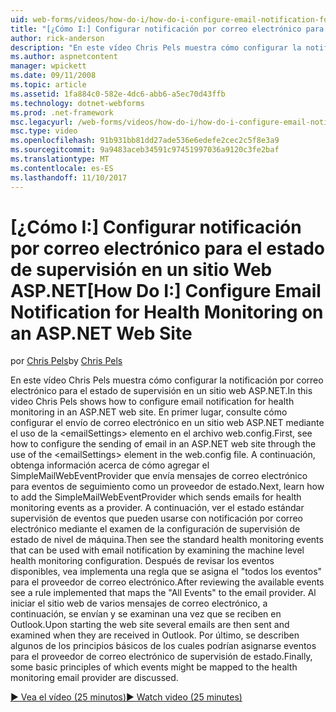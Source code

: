 ```yaml
---
uid: web-forms/videos/how-do-i/how-do-i-configure-email-notification-for-health-monitoring-on-an-aspnet-web-site
title: "[¿Cómo I:] Configurar notificación por correo electrónico para la supervisión de estado en un sitio Web ASP.NET | Documentos de Microsoft"
author: rick-anderson
description: "En este vídeo Chris Pels muestra cómo configurar la notificación por correo electrónico para el estado de supervisión en un sitio web ASP.NET. En primer lugar, consulte cómo configurar el envío de e..."
ms.author: aspnetcontent
manager: wpickett
ms.date: 09/11/2008
ms.topic: article
ms.assetid: 1fa884c0-582e-4dc6-abb6-a5ec70d43ffb
ms.technology: dotnet-webforms
ms.prod: .net-framework
msc.legacyurl: /web-forms/videos/how-do-i/how-do-i-configure-email-notification-for-health-monitoring-on-an-aspnet-web-site
msc.type: video
ms.openlocfilehash: 91b931bb81dd27ade536e6edefe2cec2c5f8e3a9
ms.sourcegitcommit: 9a9483aceb34591c97451997036a9120c3fe2baf
ms.translationtype: MT
ms.contentlocale: es-ES
ms.lasthandoff: 11/10/2017
---
```

<a name="how-do-i-configure-email-notification-for-health-monitoring-on-an-aspnet-web-site"></a><span data-ttu-id="b34b6-104">[¿Cómo I:] Configurar notificación por correo electrónico para el estado de supervisión en un sitio Web ASP.NET</span><span class="sxs-lookup"><span data-stu-id="b34b6-104">[How Do I:] Configure Email Notification for Health Monitoring on an ASP.NET Web Site</span></span>
====================
<span data-ttu-id="b34b6-105">por [Chris Pels](https://twitter.com/chrispels)</span><span class="sxs-lookup"><span data-stu-id="b34b6-105">by [Chris Pels](https://twitter.com/chrispels)</span></span>

<span data-ttu-id="b34b6-106">En este vídeo Chris Pels muestra cómo configurar la notificación por correo electrónico para el estado de supervisión en un sitio web ASP.NET.</span><span class="sxs-lookup"><span data-stu-id="b34b6-106">In this video Chris Pels shows how to configure email notification for health monitoring in an ASP.NET web site.</span></span> <span data-ttu-id="b34b6-107">En primer lugar, consulte cómo configurar el envío de correo electrónico en un sitio web ASP.NET mediante el uso de la &lt;emailSettings&gt; elemento en el archivo web.config.</span><span class="sxs-lookup"><span data-stu-id="b34b6-107">First, see how to configure the sending of email in an ASP.NET web site through the use of the &lt;emailSettings&gt; element in the web.config file.</span></span> <span data-ttu-id="b34b6-108">A continuación, obtenga información acerca de cómo agregar el SimpleMailWebEventProvider que envía mensajes de correo electrónico para eventos de seguimiento como un proveedor de estado.</span><span class="sxs-lookup"><span data-stu-id="b34b6-108">Next, learn how to add the SimpleMailWebEventProvider which sends emails for health monitoring events as a provider.</span></span> <span data-ttu-id="b34b6-109">A continuación, ver el estado estándar supervisión de eventos que pueden usarse con notificación por correo electrónico mediante el examen de la configuración de supervisión de estado de nivel de máquina.</span><span class="sxs-lookup"><span data-stu-id="b34b6-109">Then see the standard health monitoring events that can be used with email notification by examining the machine level health monitoring configuration.</span></span> <span data-ttu-id="b34b6-110">Después de revisar los eventos disponibles, vea implementa una regla que se asigna el "todos los eventos" para el proveedor de correo electrónico.</span><span class="sxs-lookup"><span data-stu-id="b34b6-110">After reviewing the available events see a rule implemented that maps the "All Events" to the email provider.</span></span> <span data-ttu-id="b34b6-111">Al iniciar el sitio web de varios mensajes de correo electrónico, a continuación, se envían y se examinan una vez que se reciben en Outlook.</span><span class="sxs-lookup"><span data-stu-id="b34b6-111">Upon starting the web site several emails are then sent and examined when they are received in Outlook.</span></span> <span data-ttu-id="b34b6-112">Por último, se describen algunos de los principios básicos de los cuales podrían asignarse eventos para el proveedor de correo electrónico de supervisión de estado.</span><span class="sxs-lookup"><span data-stu-id="b34b6-112">Finally, some basic principles of which events might be mapped to the health monitoring email provider are discussed.</span></span>

[<span data-ttu-id="b34b6-113">&#9654; Vea el vídeo (25 minutos)</span><span class="sxs-lookup"><span data-stu-id="b34b6-113">&#9654; Watch video (25 minutes)</span></span>](https://channel9.msdn.com/Blogs/ASP-NET-Site-Videos/how-do-i-configure-email-notification-for-health-monitoring-on-an-aspnet-web-site)
